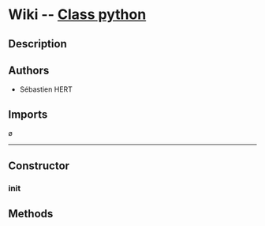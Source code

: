 # **Wiki -- [Class python](/test//src/python.py)**


## **Description**


## **Authors**

* Sébastien HERT

## **Imports**

ø


---
## **Constructor**

### **__init__**

## **Methods**

